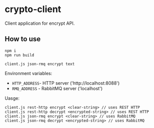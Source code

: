 # crypto-client

Client application for encrypt API.

## How to use

```
npm i
npm run build

client.js json-rmq encrypt text
```

Environment variables:

- `HTTP_ADDRESS`- HTTP server ('http://localhost:8088')
- `RMQ_ADDRESS` - RabbitMQ server ('localhost')

Uasge:

```
client.js rest-http encrypt <clear-string> // uses REST HTTP
client.js rest-http decrypt <encrypted-string> // uses REST HTTP
client.js json-rmq encrypt <clear-string> // uses RabbitMQ
client.js json-rmq decrypt <encrypted-string> // uses RabbitMQ
```
